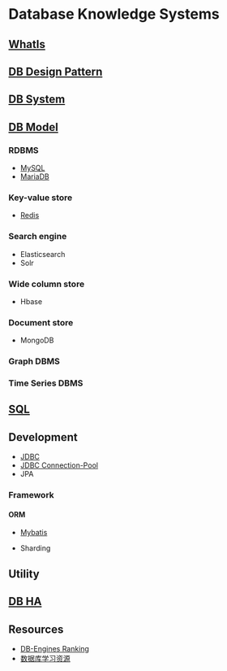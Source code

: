 # Database Knowledge Systems

## [WhatIs](WhatIs.md)

## [DB Design Pattern](db-dp/README.md)

## [DB System](db-system/README.md)

## [DB Model](db-model/README.md)
### RDBMS
* [MySQL](mysql/README.md)
* [MariaDB](https://www.tuicool.com/articles/fUniAbQ)

### Key-value store
* [Redis](redis/README.md)

### Search engine
* Elasticsearch
* Solr

### Wide column store
* Hbase

### Document store
* MongoDB

### Graph DBMS

### Time Series DBMS

## [SQL](db-SQL/README.md)

## Development
* [JDBC](/db-dev/jdbc/README.md)
* [JDBC Connection-Pool](/db-dev/CP/README.md)
* JPA

### Framework
#### ORM
* [Mybatis](db-dev/mybatis/README.md)

* Sharding

## Utility

## [DB HA](db-HA/README.md)

## Resources
* [DB-Engines Ranking](https://db-engines.com/en/ranking)
* [数据库学习资源](https://yq.aliyun.com/articles/37308?spm=a2c4e.11155435.0.0.76751373Z8lEnY)
